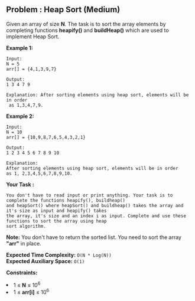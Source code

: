 ## Problem : Heap Sort (Medium)
Given an array of size **N**. The task is to sort the array elements by completing functions **heapify()** and **buildHeap()** which are used to implement Heap Sort.

**Example 1:**
```
Input:
N = 5
arr[] = {4,1,3,9,7}

Output:
1 3 4 7 9

Explanation: After sorting elements using heap sort, elements will be in order
 as 1,3,4,7,9.
```

**Example 2:**
```
Input:
N = 10
arr[] = {10,9,8,7,6,5,4,3,2,1}

Output:
1 2 3 4 5 6 7 8 9 10

Explanation:
After sorting elements using heap sort, elements will be in order 
as 1, 2,3,4,5,6,7,8,9,10.
```

**Your Task :**
```
You don't have to read input or print anything. Your task is to complete the functions heapify(), buildheap()
and heapSort() where heapSort() and buildheap() takes the array and it's size as input and heapify() takes 
the array, it's size and an index i as input. Complete and use these functions to sort the array using heap 
sort algorithm.
```

**Note:** You don't have to return the sorted list. You need to sort the array **"arr"** in place.

**Expected Time Complexity:** ```O(N * Log(N))```<br>
**Expected Auxiliary Space:** ```O(1)```

**Constraints:**
<li>1 ≤ <b>N</b> ≤ 10<sup>6</sup></li>
<li>1 ≤ <b>arr[i]</b> ≤ 10<sup>6</sup></li>
